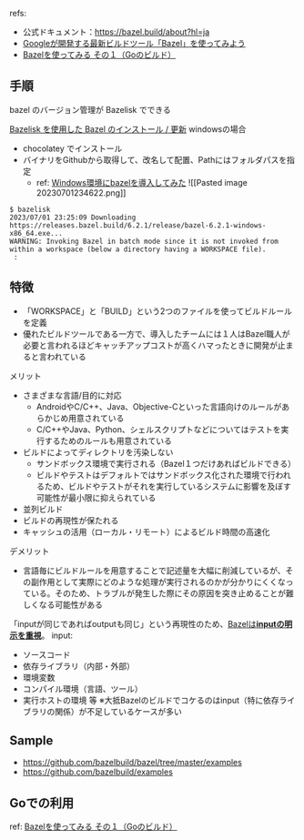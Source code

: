 refs: 
- 公式ドキュメント：https://bazel.build/about?hl=ja
- [Googleが開発する最新ビルドツール「Bazel」を使ってみよう](https://knowledge.sakura.ad.jp/6174/)
-  [Bazelを使ってみる その１（Goのビルド）](https://christina04.hatenablog.com/entry/using-bazel-to-build-go)

## 手順

bazel のバージョン管理が Bazelisk でできる

[Bazelisk を使用した Bazel のインストール / 更新](https://bazel.build/install/bazelisk?hl=ja)
windowsの場合
- chocolatey でインストール
- バイナリをGithubから取得して、改名して配置、Pathにはフォルダパスを指定
	- ref: [Windows環境にbazelを導入してみた](https://qiita.com/ma-szk/items/05bfc4d0c731071fdeec)
![[Pasted image 20230701234622.png]]

```
$ bazelisk
2023/07/01 23:25:09 Downloading https://releases.bazel.build/6.2.1/release/bazel-6.2.1-windows-x86_64.exe...
WARNING: Invoking Bazel in batch mode since it is not invoked from within a workspace (below a directory having a WORKSPACE file).
 :
```



## 特徴

- 「WORKSPACE」と「BUILD」という2つのファイルを使ってビルドルールを定義
- 優れたビルドツールである一方で、導入したチームには１人はBazel職人が必要と言われるほどキャッチアップコストが高くハマったときに開発が止まると言われている


メリット
- さまざまな言語/目的に対応
	- AndroidやC/C++、Java、Objective-Cといった言語向けのルールがあらかじめ用意されている
	- C/C++やJava、Python、シェルスクリプトなどについてはテストを実行するためのルールも用意されている
- ビルドによってディレクトリを汚染しない
	- サンドボックス環境で実行される（Bazel１つだけあればビルドできる）
	- ビルドやテストはデフォルトではサンドボックス化された環境で行われるため、ビルドやテストがそれを実行しているシステムに影響を及ぼす可能性が最小限に抑えられている
- 並列ビルド
- ビルドの再現性が保たれる
- キャッシュの活用（ローカル・リモート）によるビルド時間の高速化


デメリット
- 言語毎にビルドルールを用意することで記述量を大幅に削減しているが、その副作用として実際にどのような処理が実行されるのかが分かりにくくなっている。そのため、トラブルが発生した際にその原因を突き止めることが難しくなる可能性がある

「inputが同じであればoutputも同じ」という再現性のため、[Bazelは**inputの明示を重視**](https://docs.bazel.build/versions/4.2.2/build-ref.html#dependencies)。
input:
- ソースコード
- 依存ライブラリ（内部・外部）
- 環境変数
- コンパイル環境（言語、ツール）
- 実行ホストの環境
等
※大抵Bazelのビルドでコケるのはinput（特に依存ライブラリの関係）が不足しているケースが多い


## Sample

- https://github.com/bazelbuild/bazel/tree/master/examples
- https://github.com/bazelbuild/examples

## Goでの利用



ref:  [Bazelを使ってみる その１（Goのビルド）](https://christina04.hatenablog.com/entry/using-bazel-to-build-go)

